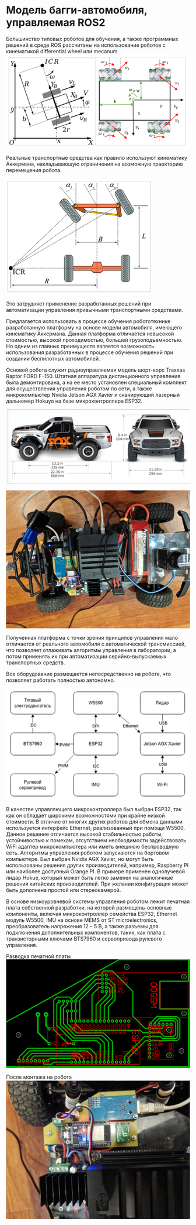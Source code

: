 # Модель багги-автомобиля, управляемая ROS2

Большинство типовых роботов для обучения, а также программных решений в среде ROS рассчитаны на использование роботов с кинематикой differential wheel или mecanum
![](../ros2/docs/img/diff_drive.png)
 
Реальные транспортные средства как правило используют кинематику Аккермана, накладывающую ограничения на возможную траекторию перемещения робота. 

![](../ros2/docs/img/ackerman.png)

Это затрудняет применение разработанных решений при автоматизации управления привычными транспортными средствами.

Предлагается использовать в процессе обучения робототехнике разработанную платформу на основе модели автомобиля, имеющего кинематику Аккермана. Данная платформа отличается невысокой стоимостью, высокой проходимостью, большей грузоподъемностью. Но одним из главных преимуществ является возможность использования разработанных в процессе обучения решений при создании беспилотных автомобилей.

Основой робота служит радиоуправляемая модель шорт-корс Traxxas Raptor FORD F-150. Штатная аппаратура дистанционного управления была демонтирована, а на ее место установлен специальный комплект для осуществления управления роботом по сети, а также микрокомпьютер Nvidia Jetson AGX Xavier и сканирующий лазерный дальномер Hokuyo на базе микроконтроллера ESP32.

![](../ros2/docs/img/traxxas.png)

![](../ros2/docs/img/buggy-schemas.png)

Полученная платформа с точки зрения принципов управления мало отличается от реального автомобиля с автоматической трансмиссией, что позволяет отлаживать алгоритмы управления в лаборатории, а потом применять их при автоматизации серийно-выпускаемых транспортных средств.

Все оборудование размещается непосредственно на роботе, что позволяет работать полностью автономно.

![Архитектура](../ros2/docs/img/arch.jpeg)

В качестве управляющего микроконтроллера был выбран ESP32, так как он обладает широкими возможностями при крайне низкой стоимости. В отличие от многих других роботов для обмена данными используется интерфейс Ethernet, реализованный при помощи W5500. Данное решение отличается высокой стабильностью работы, устойчивостью к помехам, отсутствием необходимости задействовать WiFi адаптер микрокомпьютера или иметь внешнюю беспроводную сеть.
Алгоритмы управления роботом запускаются на бортовом компьютере. Был выбран Nvidia AGX Xavier, но могут быть использованы решения других производителей, например, Raspberry PI или наиболее доступный Orange PI.
В примере применен однолучевой лидар Hokue, который может быть легко заменен на аналогичные решения китайских производителей. При желании конфигурация может быть дополнена простой или стереокамерой.

В основе низкоуровневой системы управления роботом лежит печатная плата собственной разработки, на которой размещены основные компоненты, включая микроконтроллер семейства ESP32, Ethernet модуль W5500, IMU на основе MEMS от ST microelectronics, преобразователь напряжения 12 – 5 В, а также разъемы для подключения дополнительных компонентов, таких, как плата с транзисторными ключами BTS7960 и сервопривода рулевого управления.

Разводка печатной платы
![](../ros2/docs/img/scheme_el.png)

После монтажа на робота
![](../ros2/docs/img/scheme_robot.png)


